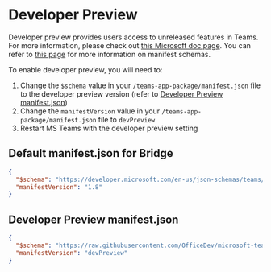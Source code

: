 # Developer Preview

Developer preview provides users access to unreleased features in Teams. For more information, please check out [this Microsoft doc page](https://learn.microsoft.com/en-us/microsoftteams/platform/resources/dev-preview/developer-preview-intro). You can refer to [this page](https://docs.microsoft.com/en-us/microsoftteams/platform/resources/schema/manifest-schema) for more information on manifest schemas.

To enable developer preview, you will need to:
 1. Change the `$schema` value in your `/teams-app-package/manifest.json` file to the developer preview version (refer to [Developer Preview manifest.json](#developer-preview-manifestjson))
 2. Change the `manifestVersion` value in your `/teams-app-package/manifest.json` file to `devPreview`
 3. Restart MS Teams with the developer preview setting

## Default manifest.json for Bridge

```json
{
  "$schema": "https://developer.microsoft.com/en-us/json-schemas/teams/v1.8/MicrosoftTeams.schema.json",
  "manifestVersion": "1.8"
}
```

## Developer Preview manifest.json

```json
{
  "$schema": "https://raw.githubusercontent.com/OfficeDev/microsoft-teams-app-schema/preview/DevPreview/MicrosoftTeams.schema.json",
  "manifestVersion": "devPreview"
}
```